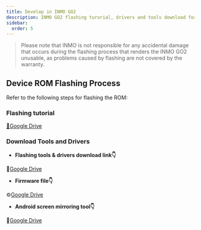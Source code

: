 ```yaml
---
title: Develop in INMO GO2
description: INMO GO2 flashing turorial, drivers and tools download for development
sidebar:
  order: 5
---
```



> Please note that INMO is not responsible for any accidental damage that occurs during the flashing process that renders the INMO GO2 unusable, as problems caused by flashing are not covered by the warranty.

## Device ROM Flashing Process

Refer to the following steps for flashing the ROM:

### Flashing tutorial

[📄Google Drive](https://drive.google.com/file/d/1aJAwZLHwClDOobjRqayI2NQg_ufZD1i8/view?usp=sharing)

### Download Tools and Drivers

* **Flashing tools & drivers download link👇**

📂[Google Drive](https://drive.google.com/drive/folders/1DBQvTjusouQlca2cIr1O0ZrzYK6p5j0Q?usp=sharing)



* **Firmware file👇**

⚙️[Google Drive](https://drive.google.com/drive/folders/14g5qT8JCf7eHE_B7K74Dr60Ut3Tazajs?usp=sharing)



* **Android screen mirroring tool👇**

&#x20;🔧[Google Drive](https://drive.google.com/drive/folders/1DBQvTjusouQlca2cIr1O0ZrzYK6p5j0Q?usp=sharing)



